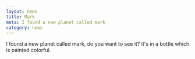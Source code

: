 ```yaml
---
layout: news
title: Mark
meta: I found a new planet called mark
category: news
---
```


I found a new planet called mark, do you want to see it?
it's in a bottle which is painted colorful.
